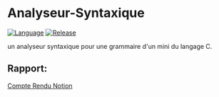 # Analyseur-Syntaxique
[![Language](https://img.shields.io/badge/language-python-blue.svg?style=flat)](https://www.python.org)
[![Release](https://img.shields.io/badge/release-v1.0-orange.svg?style=flat)](http://www.leejamesrobinson.com/space-invaders.html)

un analyseur syntaxique pour une grammaire d'un mini
du langage C.

## Rapport:
[Compte Rendu Notion](https://aslantaleb.notion.site/TP1-Analyseur-Syntaxique-e3d1cfdde9644d128ae58f9f9473410f)
